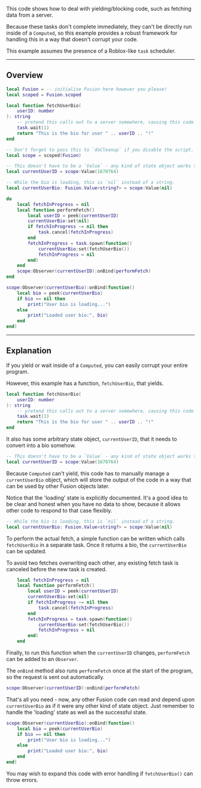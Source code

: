 This code shows how to deal with yielding/blocking code, such as fetching data
from a server.

Because these tasks don't complete immediately, they can't be directly run
inside of a `Computed`, so this example provides a robust framework for handling
this in a way that doesn't corrupt your code.

This example assumes the presence of a Roblox-like `task` scheduler.

-----

## Overview

```Lua linenums="1"
local Fusion = -- initialise Fusion here however you please!
local scoped = Fusion.scoped

local function fetchUserBio(
	userID: number
): string
	-- pretend this calls out to a server somewhere, causing this code to yield
	task.wait(1)
	return "This is the bio for user " .. userID .. "!"
end

-- Don't forget to pass this to `doCleanup` if you disable the script.
local scope = scoped(Fusion)

-- This doesn't have to be a `Value` - any kind of state object works too.
local currentUserID = scope:Value(1670764)

-- While the bio is loading, this is `nil` instead of a string.
local currentUserBio: Fusion.Value<string?> = scope:Value(nil)

do
	local fetchInProgress = nil
	local function performFetch()
		local userID = peek(currentUserID)
		currentUserBio:set(nil)
		if fetchInProgress ~= nil then
			task.cancel(fetchInProgress)
		end
		fetchInProgress = task.spawn(function()
			currentUserBio:set(fetchUserBio())
			fetchInProgress = nil
		end)
	end
	scope:Observer(currentUserID):onBind(performFetch)
end

scope:Observer(currentUserBio):onBind(function()
	local bio = peek(currentUserBio)
	if bio == nil then
		print("User bio is loading...")
	else
		print("Loaded user bio:", bio)
	end
end)
```

-----

## Explanation

If you yield or wait inside of a `Computed`, you can easily corrupt your entire
program.

However, this example has a function, `fetchUserBio`, that yields. 

```Lua linenums="5"
local function fetchUserBio(
	userID: number
): string
	-- pretend this calls out to a server somewhere, causing this code to yield
	task.wait(1)
	return "This is the bio for user " .. userID .. "!"
end
```

It also has some arbitrary state object, `currentUserID`, that it needs to
convert into a bio somehow.

```Lua linenums="15"
-- This doesn't have to be a `Value` - any kind of state object works too.
local currentUserID = scope:Value(1670764)
```

Because `Computed` can't yield, this code has to manually manage a
`currentUserBio` object, which will store the output of the code in a way that
can be used by other Fusion objects later.

Notice that the 'loading' state is explicitly documented. It's a good idea to
be clear and honest when you have no data to show, because it allows other code
to respond to that case flexibly.

```Lua linenums="18"
-- While the bio is loading, this is `nil` instead of a string.
local currentUserBio: Fusion.Value<string?> = scope:Value(nil)
```

To perform the actual fetch, a simple function can be written which calls
`fetchUserBio` in a separate task. Once it returns a bio, the `currentUserBio`
can be updated.

To avoid two fetches overwriting each other, any existing fetch task is canceled
before the new task is created.

```Lua linenums="22"
	local fetchInProgress = nil
	local function performFetch()
		local userID = peek(currentUserID)
		currentUserBio:set(nil)
		if fetchInProgress ~= nil then
			task.cancel(fetchInProgress)
		end
		fetchInProgress = task.spawn(function()
			currentUserBio:set(fetchUserBio())
			fetchInProgress = nil
		end)
	end
```

Finally, to run this function when the `currentUserID` changes, `performFetch`
can be added to an `Observer`.

The `onBind` method also runs `performFetch` once at the start of the program,
so the request is sent out automatically.

```Lua linenums="34"
scope:Observer(currentUserID):onBind(performFetch)
```

That's all you need - now, any other Fusion code can read and depend upon
`currentUserBio` as if it were any other kind of state object. Just remember to
handle the 'loading' state as well as the successful state.

```Lua linenums="37"
scope:Observer(currentUserBio):onBind(function()
	local bio = peek(currentUserBio)
	if bio == nil then
		print("User bio is loading...")
	else
		print("Loaded user bio:", bio)
	end
end)
```

You may wish to expand this code with error handling if `fetchUserBio()` can
throw errors.